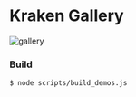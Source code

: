 # Kraken Gallery

![gallery](https://user-images.githubusercontent.com/677114/113019030-bf531a00-91b3-11eb-8656-4016761a144e.jpg)

### Build

```shell
$ node scripts/build_demos.js
```
